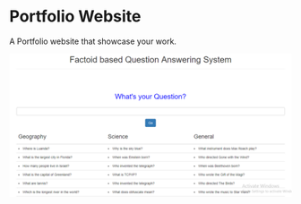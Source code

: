 # Portfolio Website

A Portfolio website that showcase your work.

<kbd>![Portfolio Preview](https://github.com/Upa005/Question-Answering-System/blob/master/Description/screenshot_of_qas.png)</kbd>
